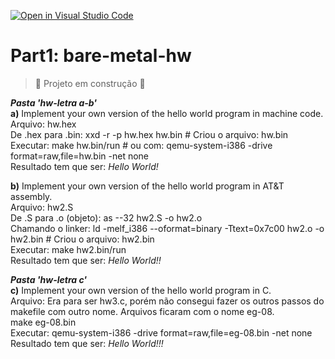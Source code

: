 [![Open in Visual Studio Code](https://classroom.github.com/assets/open-in-vscode-718a45dd9cf7e7f842a935f5ebbe5719a5e09af4491e668f4dbf3b35d5cca122.svg)](https://classroom.github.com/online_ide?assignment_repo_id=10891068&assignment_repo_type=AssignmentRepo)
# Part1: bare-metal-hw
> :construction: Projeto em construção :construction:

***Pasta 'hw-letra a-b'*** <br/>
**a)** Implement your own version of the hello world program in machine code. <br/>
Arquivo: hw.hex <br/>
De .hex para .bin: xxd -r -p hw.hex hw.bin	# Criou o arquivo: hw.bin <br/>
Executar: make hw.bin/run			# ou com: qemu-system-i386 -drive format=raw,file=hw.bin -net none <br/>
Resultado tem que ser: *Hello World!*

**b)** Implement your own version of the hello world program in AT&T assembly.<br/>
Arquivo: hw2.S <br/>
De .S para .o (objeto): as --32 hw2.S -o hw2.o <br/>
Chamando o linker: ld -melf_i386 --oformat=binary -Ttext=0x7c00 hw2.o -o hw2.bin	# Criou o arquivo: hw2.bin <br/>
Executar: make hw2.bin/run <br/>
Resultado tem que ser: *Hello World!!*

***Pasta 'hw-letra c'*** <br/>
**c)** Implement your own version of the hello world program in C.<br/>
Arquivo: Era para ser hw3.c, porém não consegui fazer os outros passos do makefile com outro nome. Arquivos ficaram com o nome eg-08. <br/>
make eg-08.bin <br/>
Executar: qemu-system-i386 -drive format=raw,file=eg-08.bin -net none <br/>
Resultado tem que ser: *Hello World!!!*